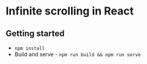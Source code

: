 # Infinite scrolling in React

## Getting started

- `npm install`
- Build and serve - `npm run build && npm run serve`